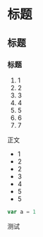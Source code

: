 # 标题
## 标题
### 标题
1. 1
2. 2
3. 3
4. 4
5. 5
6. 6
7. 7

正文
* 1
* 2
* 2
* 3
* 4
* 5
* 5

```javascript
var a = 1

```
测试